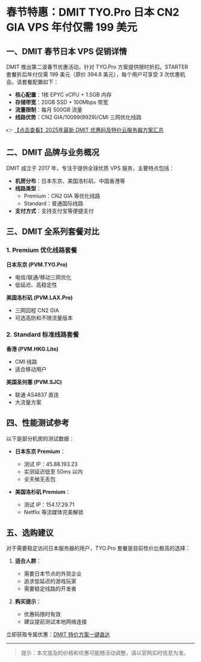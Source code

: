 # 春节特惠：DMIT TYO.Pro 日本 CN2 GIA VPS 年付仅需 199 美元

## 一、DMIT 春节日本 VPS 促销详情

DMIT 推出第二波春节优惠活动，针对 TYO.Pro 方案提供限时折扣。STARTER 套餐折后年付仅需 199 美元（原价 394.8 美元），每个用户可享受 3 次优惠机会。该套餐配置如下：

- **核心配置**：1核 EPYC vCPU + 1.5GB 内存
- **存储带宽**：20GB SSD + 100Mbps 带宽
- **流量限制**：每月 500GB 流量
- **线路优势**：CN2 GIA/10099(9929)/CMI 三网优化线路

👉 [【点击查看】2025年最新 DMIT 优惠码及特价云服务器方案汇总](https://bit.ly/dmit_coupon)

## 二、DMIT 品牌与业务概况

DMIT 成立于 2017 年，专注于提供全球优质 VPS 服务，主要特点包括：

- **机房分布**：日本东京、美国洛杉矶、中国香港等
- **线路类型**：
  - Premium：CN2 GIA 等优化线路
  - Standard：普通国际线路
- **支付方式**：支持支付宝等便捷支付

## 三、DMIT 全系列套餐对比

### 1. Premium 优化线路套餐

**日本东京 (PVM.TYO.Pro)**
- 电信/联通/移动三网优化
- 低延迟、高稳定性

**美国洛杉矶 (PVM.LAX.Pro)**
- 三网回程 CN2 GIA
- 可选高防和不限流量版本

### 2. Standard 标准线路套餐

**香港 (PVM.HKG.Lite)**
- CMI 线路
- 适合移动用户

**美国圣何塞 (PVM.SJC)**
- 联通 AS4837 直连
- 大流量方案

## 四、性能测试参考

以下是部分机房的测试数据：

- **日本东京 Premium**：
  - 测试 IP：45.88.193.23
  - 实测延迟低至 50ms 以内
  - 全天候无丢包

- **美国洛杉矶 Premium**：
  - 测试 IP：154.17.29.71
  - Netflix 等流媒体完美解锁

## 五、选购建议

对于需要稳定访问日本服务器的用户，TYO.Pro 套餐是目前性价比极高的选择：

1. **适合人群**：
   - 需要日本节点的外贸企业
   - 追求低延迟的游戏玩家
   - 需要稳定线路的开发者

2. **购买提示**：
   - 优惠码限时有效
   - 建议提前测试本地网络连接

立即获取专属优惠：[DMIT 特价方案一键直达](https://bit.ly/dmit_coupon)

---

> 提示：本文提及的价格和优惠可能随活动调整，请以官网实时信息为准。